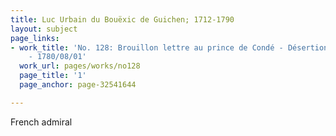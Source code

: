 ```yaml
---
title: Luc Urbain du Bouëxic de Guichen; 1712-1790
layout: subject
page_links:
- work_title: 'No. 128: Brouillon lettre au prince de Condé - Désertion d''Arnold
    - 1780/08/01'
  work_url: pages/works/no128
  page_title: '1'
  page_anchor: page-32541644

---
```

<p>French admiral</p>